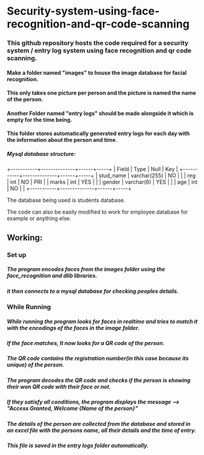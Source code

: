 # Security-system-using-face-recognition-and-qr-code-scanning

### This github repository hosts the code required for a security system / entry log system using face recognition and qr code scanning.

#### Make a folder named "images" to house the image database for facial recognition.
#### This only takes one picture per person and the picture is named the name of the person.

#### Another Folder named "entry logs" should be made alongside it which is empty for the time being.
#### This folder stores automatically generated entry logs for each day with the information about the person and time.

##### Mysql database structure:
+-----------+--------------+------+-----+
| Field     | Type         | Null | Key |
+-----------+--------------+------+-----+
| stud_name | varchar(255) | NO   |     |
| reg       | int          | NO   | PRI |
| marks     | int          | YES  |     |
| gender    | varchar(6)   | YES  |     |
| age       | int          | NO   |     |
+-----------+--------------+------+-----+

The database being used is students database.

The code can also be easily modified to work for employee database for example or anything else.

## Working:

### Set up

##### The program encodes faces from the images folder using the face_recognition and dlib libraries.
##### it then connects to a mysql database for checking peoples details.

### While Running

##### While running the program looks for faces in realtime and tries to match it with the encodings of the faces in the image folder.
##### If the face matches, It now looks for a QR code of the person.

##### The QR code contains the registration number(in this case because its unique) of the person.
##### The program decodes the QR code and checks if the person is showing their won QR code with their face or not.
##### If they satisfy all conditions, the program displays the message --> "Access Granted, Welcome {Name of the person}"
##### The details of the person are collected from the database and stored in an excel file with the persons name, all their details and the time of entry.

##### This file is saved in the entry logs folder automatically.
